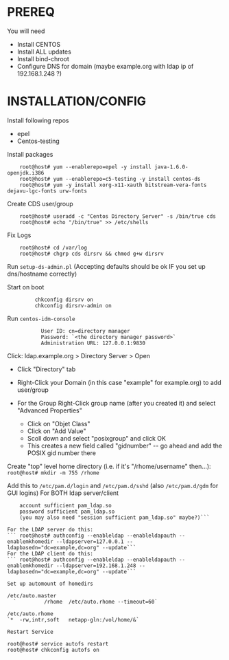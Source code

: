 # PREREQ
You will need

- Install CENTOS
- Install ALL updates
- Install bind-chroot
- Configure DNS for domain (maybe example.org with ldap ip of 192.168.1.248 ?)

# INSTALLATION/CONFIG


Install following repos
- epel
- Centos-testing

Install packages

```
	root@host# yum --enablerepo=epel -y install java-1.6.0-openjdk.i386
	root@host# yum --enablerepo=c5-testing -y install centos-ds
	root@host# yum -y install xorg-x11-xauth bitstream-vera-fonts dejavu-lgc-fonts urw-fonts
```

Create CDS user/group

```	
	root@host# useradd -c "Centos Directory Server" -s /bin/true cds
	root@host# echo "/bin/true" >> /etc/shells
```

Fix Logs

```	
	root@host# cd /var/log
	root@host# chgrp cds dirsrv && chmod g+w dirsrv
```

Run `setup-ds-admin.pl` (Accepting defaults should be ok IF you set up dns/hostname correctly)

Start on boot
```
         chkconfig dirsrv on
         chkconfig dirsrv-admin on
```
Run `centos-idm-console`
```
           User ID: cn=directory manager
           Password: `<the directory manager password>`
           Administration URL: 127.0.0.1:9830
```
Click: ldap.example.org > Directory Server > Open

- Click "Directory" tab

- Right-Click your Domain (in this case "example" for example.org) to add user/group

- For the Group Right-Click group name (after you created it) and select "Advanced Properties"
     * Click on "Objet Class"
     * Click on "Add Value"
     * Scoll down and select "posixgroup" and click OK
     * This creates a new field called "gidnumber" -- go ahead and add the POSIX gid number there 

Create "top" level home directory (i.e. if it's "/rhome/username" then...):
       `   root@host# mkdir -m 755 /rhome`

Add this to `/etc/pam.d/login` and `/etc/pam.d/sshd` (also `/etc/pam.d/gdm` for GUI logins) For BOTH ldap server/client
```	auth sufficient pam_ldap.so
	account sufficient pam_ldap.so
	password sufficient pam_ldap.so
	(you may also need "session sufficient pam_ldap.so" maybe?)```

For the LDAP server do this:
```	root@host# authconfig --enableldap --enableldapauth --enablemkhomedir --ldapserver=127.0.0.1 --ldapbasedn="dc=example,dc=org" --update```
For the LDAP client do this:
```	root@host# authconfig --enableldap --enableldapauth --enablemkhomedir --ldapserver=192.168.1.248 --ldapbasedn="dc=example,dc=org" --update```

Set up automount of homedirs

/etc/auto.master
  `       	/rhome	/etc/auto.rhome	--timeout=60`

/etc/auto.rhome
`*	-rw,intr,soft	netapp-gln:/vol/home/&`

Restart Service

```	
	root@host# service autofs restart
	root@host# chkconfig autofs on
```
